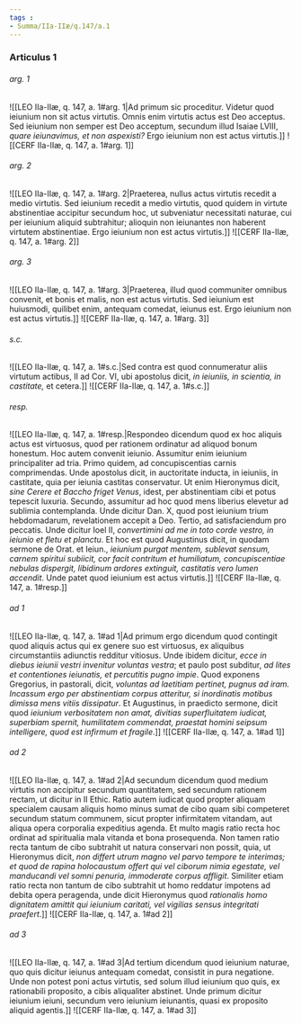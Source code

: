 ```yaml
---
tags : 
- Summa/IIa-IIæ/q.147/a.1
---
```


### Articulus 1

###### arg. 1
![[LEO IIa-IIæ, q. 147, a. 1#arg. 1|Ad primum sic proceditur. Videtur quod ieiunium non sit actus virtutis. Omnis enim virtutis actus est Deo acceptus. Sed ieiunium non semper est Deo acceptum, secundum illud Isaiae LVIII, *quare ieiunavimus, et non aspexisti?* Ergo ieiunium non est actus virtutis.]]
![[CERF IIa-IIæ, q. 147, a. 1#arg. 1]]

###### arg. 2
![[LEO IIa-IIæ, q. 147, a. 1#arg. 2|Praeterea, nullus actus virtutis recedit a medio virtutis. Sed ieiunium recedit a medio virtutis, quod quidem in virtute abstinentiae accipitur secundum hoc, ut subveniatur necessitati naturae, cui per ieiunium aliquid subtrahitur; alioquin non ieiunantes non haberent virtutem abstinentiae. Ergo ieiunium non est actus virtutis.]]
![[CERF IIa-IIæ, q. 147, a. 1#arg. 2]]

###### arg. 3
![[LEO IIa-IIæ, q. 147, a. 1#arg. 3|Praeterea, illud quod communiter omnibus convenit, et bonis et malis, non est actus virtutis. Sed ieiunium est huiusmodi, quilibet enim, antequam comedat, ieiunus est. Ergo ieiunium non est actus virtutis.]]
![[CERF IIa-IIæ, q. 147, a. 1#arg. 3]]

###### s.c.
![[LEO IIa-IIæ, q. 147, a. 1#s.c.|Sed contra est quod connumeratur aliis virtutum actibus, II ad Cor. VI, ubi apostolus dicit, *in ieiuniis, in scientia, in castitate,* et cetera.]]
![[CERF IIa-IIæ, q. 147, a. 1#s.c.]]

###### resp.
![[LEO IIa-IIæ, q. 147, a. 1#resp.|Respondeo dicendum quod ex hoc aliquis actus est virtuosus, quod per rationem ordinatur ad aliquod bonum honestum. Hoc autem convenit ieiunio. Assumitur enim ieiunium principaliter ad tria. Primo quidem, ad concupiscentias carnis comprimendas. Unde apostolus dicit, in auctoritate inducta, in ieiuniis, in castitate, quia per ieiunia castitas conservatur. Ut enim Hieronymus dicit, *sine Cerere et Baccho friget Venus*, idest, per abstinentiam cibi et potus tepescit luxuria. Secundo, assumitur ad hoc quod mens liberius elevetur ad sublimia contemplanda. Unde dicitur Dan. X, quod post ieiunium trium hebdomadarum, revelationem accepit a Deo. Tertio, ad satisfaciendum pro peccatis. Unde dicitur Ioel II, *convertimini ad me in toto corde vestro, in ieiunio et fletu et planctu*. Et hoc est quod Augustinus dicit, in quodam sermone de Orat. et Ieiun., *ieiunium purgat mentem, sublevat sensum, carnem spiritui subiicit, cor facit contritum et humiliatum, concupiscentiae nebulas dispergit, libidinum ardores extinguit, castitatis vero lumen accendit*. Unde patet quod ieiunium est actus virtutis.]]
![[CERF IIa-IIæ, q. 147, a. 1#resp.]]

###### ad 1
![[LEO IIa-IIæ, q. 147, a. 1#ad 1|Ad primum ergo dicendum quod contingit quod aliquis actus qui ex genere suo est virtuosus, ex aliquibus circumstantiis adiunctis redditur vitiosus. Unde ibidem dicitur, *ecce in diebus ieiunii vestri invenitur voluntas vestra*; et paulo post subditur, *ad lites et contentiones ieiunatis, et percutitis pugno impie*. Quod exponens Gregorius, in pastorali, dicit, *voluntas ad laetitiam pertinet, pugnus ad iram. Incassum ergo per abstinentiam corpus atteritur, si inordinatis motibus dimissa mens vitiis dissipatur*. Et Augustinus, in praedicto sermone, dicit quod *ieiunium verbositatem non amat, divitias superfluitatem iudicat, superbiam spernit, humilitatem commendat, praestat homini seipsum intelligere, quod est infirmum et fragile*.]]
![[CERF IIa-IIæ, q. 147, a. 1#ad 1]]

###### ad 2
![[LEO IIa-IIæ, q. 147, a. 1#ad 2|Ad secundum dicendum quod medium virtutis non accipitur secundum quantitatem, sed secundum rationem rectam, ut dicitur in II Ethic. Ratio autem iudicat quod propter aliquam specialem causam aliquis homo minus sumat de cibo quam sibi competeret secundum statum communem, sicut propter infirmitatem vitandam, aut aliqua opera corporalia expeditius agenda. Et multo magis ratio recta hoc ordinat ad spiritualia mala vitanda et bona prosequenda. Non tamen ratio recta tantum de cibo subtrahit ut natura conservari non possit, quia, ut Hieronymus dicit, *non differt utrum magno vel parvo tempore te interimas; et quod de rapina holocaustum offert qui vel ciborum nimia egestate, vel manducandi vel somni penuria, immoderate corpus affligit*. Similiter etiam ratio recta non tantum de cibo subtrahit ut homo reddatur impotens ad debita opera peragenda, unde dicit Hieronymus quod *rationalis homo dignitatem amittit qui ieiunium caritati, vel vigilias sensus integritati praefert*.]]
![[CERF IIa-IIæ, q. 147, a. 1#ad 2]]

###### ad 3
![[LEO IIa-IIæ, q. 147, a. 1#ad 3|Ad tertium dicendum quod ieiunium naturae, quo quis dicitur ieiunus antequam comedat, consistit in pura negatione. Unde non potest poni actus virtutis, sed solum illud ieiunium quo quis, ex rationabili proposito, a cibis aliqualiter abstinet. Unde primum dicitur ieiunium ieiuni, secundum vero ieiunium ieiunantis, quasi ex proposito aliquid agentis.]]
![[CERF IIa-IIæ, q. 147, a. 1#ad 3]]

